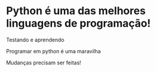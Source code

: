# Python é uma das melhores linguagens de programação!
 Testando e aprendendo

Programar em python é uma maravilha

Mudanças precisam ser feitas!